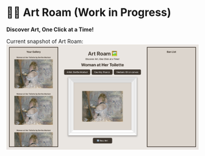 # 👩‍💻 Art Roam (Work in Progress)
**Discover Art, One Click at a Time!**

Current snapshot of Art Roam:
<img src="src/assets/snapshot.png"/>